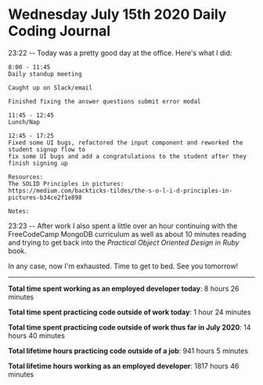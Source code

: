 # Wednesday July 15th 2020 Daily Coding Journal

23:22 -- Today was a pretty good day at the office. Here's what I did:

```
8:00 - 11:45
Daily standup meeting

Caught up on Slack/email

Finished fixing the answer questions submit error modal

11:45 - 12:45
Lunch/Nap

12:45 - 17:25
Fixed some UI bugs, refactored the input component and reworked the student signup flow to
fix some UI bugs and add a congratulations to the student after they finish signing up

Resources:
The SOLID Principles in pictures:
https://medium.com/backticks-tildes/the-s-o-l-i-d-principles-in-pictures-b34ce2f1e898

Notes:
```

23:23 -- After work I also spent a little over an hour continuing with the FreeCodeCamp MongoDB curriculum as well as about 10 minutes reading and trying to get back into the _Practical Object Oriented Design in Ruby_ book.

In any case, now I'm exhausted. Time to get to bed. See you tomorrow!

---

**Total time spent working as an employed developer today**: 8 hours 26 minutes

**Total time spent practicing code outside of work today**: 1 hour 24 minutes

**Total time spent practicing code outside of work thus far in July 2020**: 14 hours 40 minutes

**Total lifetime hours practicing code outside of a job**: 941 hours 5 minutes

**Total lifetime hours working as an employed developer**: 1817 hours 46 minutes
